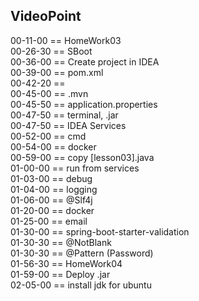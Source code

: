 
VideoPoint
---

00-11-00 == HomeWork03  
00-26-30 == SBoot   
00-36-00 == Create project in IDEA   
00-39-00 == pom.xml   
00-42-20 ==    
00-45-00 == .mvn   
00-45-50 == application.properties   
00-47-50 == terminal, .jar   
00-47-50 == IDEA Services   
00-52-00 == cmd   
00-54-00 == docker   
00-59-00 == copy [lesson03].java   
01-00-00 == run from services  
01-03-00 == debug  
01-04-00 == logging  
01-06-00 == @Slf4j  
01-20-00 == docker  
01-25-00 == email  
01-30-00 == spring-boot-starter-validation</artifactId></dependency>  
01-30-30 == @NotBlank  
01-30-30 == @Pattern (Password)  
01-56-30 == HomeWork04  
01-59-00 == Deploy .jar  
02-05-00 == install jdk for ubuntu 
  


 



